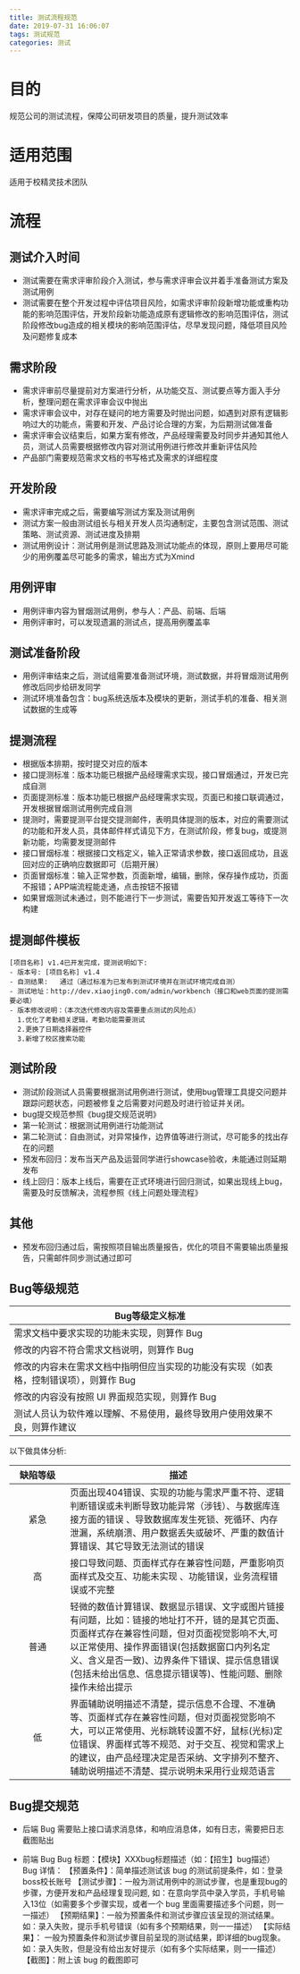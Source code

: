 ```yaml
---
title: 测试流程规范
date: 2019-07-31 16:06:07
tags: 测试规范
categories: 测试
---
```

# 目的
规范公司的测试流程，保障公司研发项目的质量，提升测试效率
# 适用范围
适用于校精灵技术团队
# 流程
## 测试介入时间
- 测试需要在需求评审阶段介入测试，参与需求评审会议并着手准备测试方案及测试用例
- 测试需要在整个开发过程中评估项目风险，如需求评审阶段新增功能或重构功能的影响范围评估，开发阶段新功能造成原有逻辑修改的影响范围评估，测试阶段修改bug造成的相关模块的影响范围评估，尽早发现问题，降低项目风险及问题修复成本
## 需求阶段
- 需求评审前尽量提前对方案进行分析，从功能交互、测试要点等方面入手分析，整理问题在需求评审会议中抛出
- 需求评审会议中，对存在疑问的地方需要及时抛出问题，如遇到对原有逻辑影响过大的功能点，需要和开发、产品讨论合理的方案，为后期测试做准备
- 需求评审会议结束后，如果方案有修改，产品经理需要及时同步并通知其他人员，测试人员需要根据修改内容对测试用例进行修改并重新评估风险
- 产品部门需要规范需求文档的书写格式及需求的详细程度
## 开发阶段
- 需求评审完成之后，需要编写测试方案及测试用例
- 测试方案一般由测试组长与相关开发人员沟通制定，主要包含测试范围、测试策略、测试资源、测试进度及排期
- 测试用例设计：测试用例是测试思路及测试功能点的体现，原则上要用尽可能少的用例覆盖尽可能多的需求，输出方式为Xmind
## 用例评审
- 用例评审内容为冒烟测试用例，参与人：产品、前端、后端
- 用例评审时，可以发现遗漏的测试点，提高用例覆盖率
## 测试准备阶段
- 用例评审结束之后，测试组需要准备测试环境，测试数据，并将冒烟测试用例修改后同步给研发同学
- 测试环境准备包含：bug系统迭版本及模块的更新，测试手机的准备、相关测试数据的生成等
<!--more-->
## 提测流程
- 根据版本排期，按时提交对应的版本
- 接口提测标准：版本功能已根据产品经理需求实现，接口冒烟通过，开发已完成自测
- 页面提测标准：版本功能已根据产品经理需求实现，页面已和接口联调通过，开发根据冒烟测试用例完成自测
- 提测时，需要提测平台提交提测邮件，表明具体提测的版本，对应的需要测试的功能和开发人员，具体邮件样式请见下方，在测试阶段，修复bug，或提测新功能，均需要发提测邮件
- 接口冒烟标准：根据接口文档定义，输入正常请求参数，接口返回成功，且返回对应的正确响应数据即可（后期开展）
- 页面冒烟标准：输入正常参数，页面新增，编辑，删除，保存操作成功，页面不报错；APP端流程能走通，点击按钮不报错
- 如果冒烟测试未通过，则不能进行下一步测试，需要告知开发返工等待下一次构建
## 提测邮件模板
``` text
[项目名称] v1.4已开发完成，提测说明如下:
- 版本号: [项目名称] v1.4
- 自测结果:   通过（通过标准为已发布到测试环境并在测试环境完成自测）                                                                                                                             
- 测试地址：http://dev.xiaojing0.com/admin/workbench（接口和web页面的提测需要必填）
- 版本修改说明：（本次迭代修改内容及需要重点测试的风险点）
  1.优化了考勤相关逻辑，考勤功能需要测试
  2.更换了日期选择器控件
  3.新增了校区搜索功能
```
## 测试阶段
- 测试阶段测试人员需要根据测试用例进行测试，使用bug管理工具提交问题并跟踪问题状态，问题被修复之后需要对问题及时进行验证并关闭。
- bug提交规范参照《bug提交规范说明》
- 第一轮测试：根据测试用例进行功能测试
- 第二轮测试：自由测试，对异常操作，边界值等进行测试，尽可能多的找出存在的问题
- 预发布回归：发布当天产品及运营同学进行showcase验收，未能通过则延期发布
- 线上回归：版本上线后，需要在正式环境进行回归测试，如果出现线上bug，需要及时反馈解决，流程参照《线上问题处理流程》
## 其他
- 预发布回归通过后，需按照项目输出质量报告，优化的项目不需要输出质量报告，只需邮件同步测试通过即可
## Bug等级规范

| Bug等级定义标准 |
| ------------------------------------------------------------ |
| 需求文档中要求实现的功能未实现，则算作 Bug                   |
| 修改的内容不符合需求文档说明，则算作 Bug                     |
| 修改的内容未在需求文档中指明但应当实现的功能没有实现（如表格，控制错误项），则算作 Bug |
| 修改的内容没有按照 UI 界面规范实现，则算作 Bug               |
| 测试人员认为软件难以理解、不易使用，最终导致用户使用效果不良，则算作建议 |
以下做具体分析:

<style>
table th:nth-of-type(1){
width: 20%;
}
table th:nth-of-type(2){
width: 80%;
}
</style>

| 缺陷等级 |                             描述                             |
| :------: | ---------------------------------------------------------- |
|   紧急   | 页面出现404错误、实现的功能与需求严重不符、逻辑判断错误或未判断导致功能异常（涉钱）、与数据库连接方面的错误 、导致数据库发生死锁、死循环、内存泄漏，系统崩溃、用户数据丢失或破坏、严重的数值计算错误、其它导致无法测试的错误 |
|    高    | 接口导致问题、页面样式存在兼容性问题，严重影响页面样式及交互、功能未实现 、功能错误，业务流程错误或不完整 |
|   普通   | 轻微的数值计算错误、数据显示错误、文字或图片链接有问题，比如：链接的地址打不开，链的是其它页面、页面样式存在兼容性问题，但对页面视觉影响不大,可以正常使用、操作界面错误(包括数据窗口内列名定义、含义是否一致)、边界条件下错误、提示信息错误(包括未给出信息、信息提示错误等)、性能问题、删除操作未给出提示 |
|    低    | 界面辅助说明描述不清楚，提示信息不合理、不准确等、页面样式存在兼容性问题，但对页面视觉影响不大，可以正常使用、光标跳转设置不好，鼠标(光标)定位错误、界面样式等不规范、对于交互、视觉和需求上的建议，由产品经理决定是否采纳、文字排列不整齐、辅助说明描述不清楚、提示说明未采用行业规范语言 |

## Bug提交规范
- 后端 Bug
需要贴上接口请求消息体，和响应消息体，如有日志，需要把日志截图贴出

- 前端 Bug
Bug 标题：【模块】XXXbug标题描述（如：【招生】bug描述）
Bug 详情：
【预置条件】：简单描述测试该 bug 的测试前提条件，如：登录boss校长账号
【测试步骤】：一般为测试用例中的测试步骤，也是重现bug的步骤，方便开发和产品经理复现问题, 如：在意向学员中录入学员，手机号输入13位（如需要多个步骤实现，或者一个 bug 里面需要描述多个问题，则一一描述）
【预期结果】：一般为预置条件和测试步骤应该呈现的测试结果。如：录入失败，提示手机号错误（如有多个预期结果，则一一描述）
【实际结果】： 一般为预置条件和测试步骤目前呈现的测试结果，即详细的bug现象。如：录入失败，但是没有给出友好提示（如有多个实际结果，则一一描述）
【截图】：附上该 bug 的截图即可
